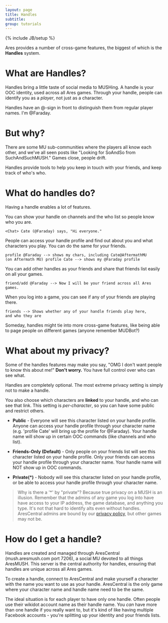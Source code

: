 ```yaml
---
layout: page
title: Handles
subtitle: 
group: tutorials
---
```

{% include JB/setup %}

Ares provides a number of cross-game features, the biggest of which is the **Handles** system.

# What are Handles?

Handles bring a little taste of social media to MUSHing. A handle is your OOC identity, used across all Ares games.  Through your handle, people can identify you as a *player*, not just as a character.

Handles have an @-sign in front to distinguish them from regular player names.  I'm @Faraday.

# But why?

There are some MU sub-communities where the players all know each other, and we've all seen posts like "Looking for SoAndSo from SuchAndSuchMUSH."  Games close, people drift.

Handles provide tools to help you keep in touch with your friends, and keep track of who's who.

# What do handles do?

Having a handle enables a lot of features. 

You can show your handle on channels and the who list so people know who you are.

    <Chat> Cate (@Faraday) says, "Hi everyone."

People can access your handle profile and find out about you and what characters you play.  You can do the same for your friends.
    
    profile @Faraday --> shows my chars, including Cate@AftermathMU
    (on Aftermath MU) profile Cate --> shows my @Faraday profile
    
You can add other handles as your friends and share that friends list easily on all your games.

    friend/add @Faraday --> Now I will be your friend across all Ares games.
    
When you log into a game, you can see if any of your friends are playing there.

    friends --> Shows whether any of your handle friends play here, 
    and who they are

Someday, handles might tie into more cross-game features, like being able to page people on different games (anyone remember MUDBot?)

# What about my privacy?

Some of the handles features may make you say, "OMG I don't want people to know this about me!"  **Don't worry.**  You have full control over who can see what.

Handles are completely optional. The most extreme privacy setting is simply not to make a handle. 

You also choose which characters are **linked** to your handle, and who can see that link.   This setting is *per-character*, so you can have some public and restrict others.

* **Public** - Everyone will see this character listed on your handle profile.  Anyone can access your handle profile through your character name (e.g. 'profile Cate' will bring up the profile for @Faraday).  Your handle name will show up in certain OOC commands (like channels and who list).  

* **Friends-Only (Default)** - Only people on your friends list will see this character listed on your handle profile.  Only your friends can access your handle profile through your character name. Your handle name will NOT show up in OOC commands.  

* **Private(*)** - Nobody will see this character listed on your handle profile, or be able to access your handle profile through your character name.

> Why is there a '*' by "private"?  Because true privacy on a MUSH is an illusion.  Remember that the admins of any game you log into have have access to your IP address, the game database, and anything you type.  It's not that hard to identify alts even without handles.  AresCentral admins are bound by our [privacy policy]({{site.siteroot}}/privacy.html), but other games may not be.

# How do I get a handle?

Handles are created and managed through AresCentral (mush.aresmush.com port 7206), a social MU devoted to all things AresMUSH.  This server is the central authority for handles, ensuring that handles are unique across all Ares games. 

To create a handle, connect to AresCentral and make yourself a character with the name you want to use as your handle. AresCentral is the only game where your character name and handle name need to be the same.  

The ideal situation is for each player to have only one handle.  Often people use their wikidot account name as their handle name.  You *can* have more than one handle if you really want to, but it's kind of like having multiple Facebook accounts - you're splitting up your identity and your friends lists.
